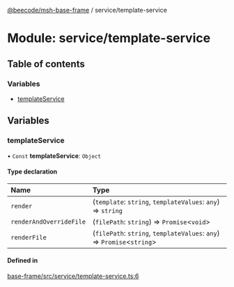[@beecode/msh-base-frame](../README.md) / service/template-service

# Module: service/template-service

## Table of contents

### Variables

- [templateService](service_template_service.md#templateservice)

## Variables

### templateService

• `Const` **templateService**: `Object`

#### Type declaration

| Name | Type |
| :------ | :------ |
| `render` | (`template`: `string`, `templateValues`: `any`) => `string` |
| `renderAndOverrideFile` | (`filePath`: `string`) => `Promise`\<`void`\> |
| `renderFile` | (`filePath`: `string`, `templateValues`: `any`) => `Promise`\<`string`\> |

#### Defined in

[base-frame/src/service/template-service.ts:6](https://github.com/beecode-rs/msh-base-frame/blob/20a571f/src/service/template-service.ts#L6)
